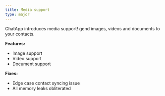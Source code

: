 ```yaml
---
title: Media support
type: major
---
```


ChatApp introduces media support! gend images, videos and documents to your contacts.

**Features:**

* Image support
* Video support
* Document support

**Fixes:**

* Edge case contact syncing issue
* All memory leaks obliterated
